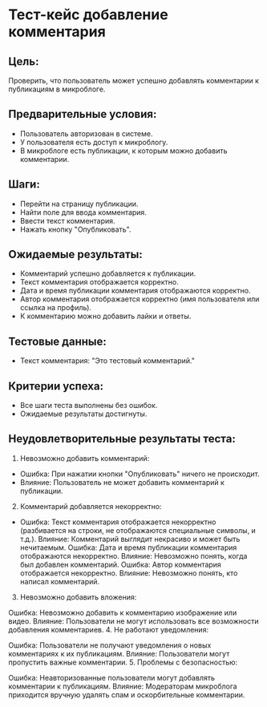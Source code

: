 # Тест-кейс добавление комментария
## Цель:  
Проверить, что пользователь может успешно добавлять комментарии к публикациям в микроблоге.
## Предварительные условия:
* Пользователь авторизован в системе.  
* У пользователя есть доступ к микроблогу.  
* В микроблоге есть публикации, к которым можно добавить комментарии.  
## Шаги:
* Перейти на страницу публикации.  
* Найти поле для ввода комментария.  
* Ввести текст комментария.  
* Нажать кнопку "Опубликовать".  
## Ожидаемые результаты:  
* Комментарий успешно добавляется к публикации.  
* Текст комментария отображается корректно.  
* Дата и время публикации комментария отображаются корректно.  
* Автор комментария отображается корректно (имя пользователя или ссылка на профиль).  
* К комментарию можно добавить лайки и ответы.  
## Тестовые данные:  
* Текст комментария: "Это тестовый комментарий."
## Критерии успеха:  
* Все шаги теста выполнены без ошибок.  
* Ожидаемые результаты достигнуты.
## Неудовлетворительные результаты теста:
1. Невозможно добавить комментарий:  
  - Ошибка: При нажатии кнопки "Опубликовать" ничего не происходит.  
  - Влияние: Пользователь не может добавить комментарий к публикации.  
2. Комментарий добавляется некорректно:  
  - Ошибка: Текст комментария отображается некорректно (разбивается на строки, не отображаются специальные символы, и т.д.).
Влияние: Комментарий выглядит некрасиво и может быть нечитаемым.
Ошибка: Дата и время публикации комментария отображаются некорректно.
Влияние: Невозможно понять, когда был добавлен комментарий.
Ошибка: Автор комментария отображается некорректно.
Влияние: Невозможно понять, кто написал комментарий.
3. Невозможно добавить вложения:

Ошибка: Невозможно добавить к комментарию изображение или видео.
Влияние: Пользователи не могут использовать все возможности добавления комментариев.
4. Не работают уведомления:

Ошибка: Пользователи не получают уведомления о новых комментариях к их публикациям.
Влияние: Пользователи могут пропустить важные комментарии.
5. Проблемы с безопасностью:

Ошибка: Неавторизованные пользователи могут добавлять комментарии к публикациям.
Влияние: Модераторам микроблога приходится вручную удалять спам и оскорбительные комментарии.
